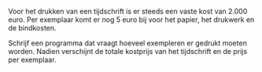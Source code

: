Voor het drukken van een tijdschrift is er steeds een vaste kost van 2.000 euro. Per exemplaar komt er nog 5 euro bij voor het papier, het drukwerk en de bindkosten. 

Schrijf een programma dat vraagt hoeveel exempleren er gedrukt moeten worden. Nadien verschijnt de totale kostprijs van het tijdschrift en de prijs per exemplaar. 
